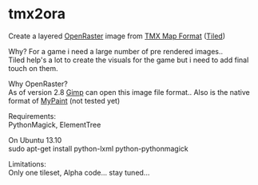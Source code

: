 tmx2ora
=======

Create a layered [OpenRaster](http://www.freedesktop.org/wiki/Specifications/OpenRaster/ "OpenRaster") image from [TMX Map Format](https://github.com/bjorn/tiled/wiki/TMX-Map-Format "TMX Map Format") ([Tiled](https://github.com/bjorn/tiled "Tiled"))


Why? 
For a game i need a large number of pre rendered images..  
Tiled help's a lot to create the visuals for the game but i need to add final touch on them.  
    
Why OpenRaster?  
As of version 2.8 [Gimp](http://www.gimp.org/ "Gimp") can open this image file format.. Also is the native format of [MyPaint](http://mypaint.intilinux.com/ "MyPaint") (not tested yet)  
  
Requirements:  
PythonMagick, ElementTree 
 
On Ubuntu 13.10  
sudo apt-get install python-lxml python-pythonmagick 
 
Limitations:  
Only one tileset, Alpha code... stay tuned... 
